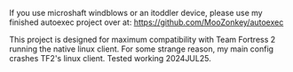 If you use microshaft windblows or an itoddler device, please use my finished autoexec project over at:
https://github.com/MooZonkey/autoexec

This project is designed for maximum compatibility with Team Fortress 2 running the native linux client.
For some strange reason, my main config crashes TF2's linux client. 
Tested working 2024JUL25. 
